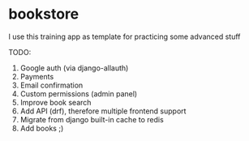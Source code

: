 # bookstore

I use this training app as template for practicing some advanced stuff

TODO:
1. Google auth (via django-allauth)
2. Payments
3. Email confirmation 
4. Custom permissions (admin panel)
5. Improve book search 
6. Add API (drf), therefore multiple frontend support
7. Migrate from django built-in cache to redis
8. Add books ;)
